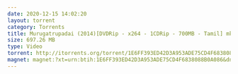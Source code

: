 ```yaml
---
date: 2020-12-15 14:02:20
layout: torrent
category: Torrents
title: Murugatrupadai (2014)[DVDRip - x264 - 1CDRip - 700MB - Tamil] mkv
size: 697.26 MB
type: Video
torrent: http://itorrents.org/torrent/1E6FF393ED42D3A953ADE75CD4F6838088B0A086.torrent?title=[limetorrents.info]www.TamilRockers.com.-.Murugatrupadai..2014.%5BDVDRip.-.x264.-.1CDRip.-.700MB.-.Tamil%5D.mkv
magnet: magnet:?xt=urn:btih:1E6FF393ED42D3A953ADE75CD4F6838088B0A086&dn=www+TamilRockers+com+-+Murugatrupadai+%282014%29%5BDVDRip+-+x264+-+1CDRip+-+700MB+-+Tamil%5D+mkv&tr=udp%3A%2F%2F9.rarbg.com%3A2710%2Fannounce&tr=http%3A%2F%2Fbt.careland.com.cn%3A6969%2Fannounce&tr=udp%3A%2F%2Ftracker.istole.it%3A80%2Fannounce&tr=udp%3A%2F%2Fopen.demonii.com%3A1337%2Fannounce&tr=udp%3A%2F%2Ftracker.coppersurfer.tk%3A6969%2Fannounce&tr=udp%3A%2F%2F9.rarbg.to%3A2710%2Fannounce&tr=udp%3A%2F%2Ftracker.opentrackr.org%3A1337%2Fannounce&tr=udp%3A%2F%2Ftracker.leechers-paradise.org%3A6969%2Fannounce&tr=udp%3A%2F%2Ftracker.open-internet.nl%3A6969%2Fannounce&tr=udp%3A%2F%2Fopen.demonii.si%3A1337%2Fannounce&tr=udp%3A%2F%2Ftracker.pirateparty.gr%3A6969%2Fannounce&tr=udp%3A%2F%2Fdenis.stalker.upeer.me%3A6969%2Fannounce&tr=udp%3A%2F%2Fp4p.arenabg.com%3A1337%2Fannounce&tr=udp%3A%2F%2Fexodus.desync.com%3A6969%2Fannounce
---
```

